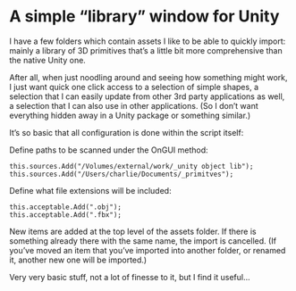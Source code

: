 # A simple “library” window for Unity

I have a few folders which contain assets I like to be able to quickly import: mainly a library of 3D primitives that’s a little bit more comprehensive than the native Unity one.

After all, when just noodling around and seeing how something might work, I just want quick one click access to a selection of simple shapes, a selection that I can easily update from other 3rd party applications as well, a selection that I can also use in other applications. (So I don’t want everything hidden away in a Unity package or something similar.)

It’s so basic that all configuration is done within the script itself:

Define paths to be scanned under the OnGUI method:

    this.sources.Add("/Volumes/external/work/_unity object lib");
    this.sources.Add("/Users/charlie/Documents/_primitves");

Define what file extensions will be included:

    this.acceptable.Add(".obj");
    this.acceptable.Add(".fbx");

New items are added at the top level of the assets folder. If there is something already there with the same name, the import is cancelled. (If you’ve moved an item that you’ve imported into another folder, or renamed it, another new one will be imported.)

Very very basic stuff, not a lot of finesse to it, but I find it useful...


